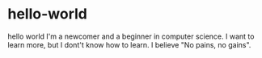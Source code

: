 # hello-world
hello world
I'm a newcomer and a beginner in computer science.
I want to learn more, but I dont't know how to learn.
I believe "No pains, no gains". 
